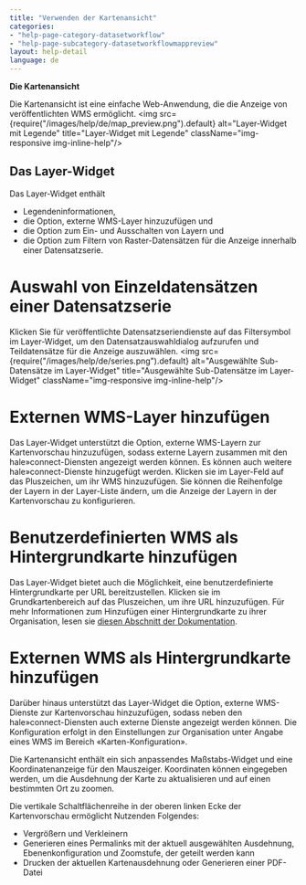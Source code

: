 ```yaml
---
title: "Verwenden der Kartenansicht"
categories:
- "help-page-category-datasetworkflow"
- "help-page-subcategory-datasetworkflowmappreview"
layout: help-detail
language: de
---
```


**Die Kartenansicht**

Die Kartenansicht ist eine einfache Web-Anwendung, die die Anzeige von veröffentlichten WMS ermöglicht.
<img src={require("/images/help/de/map_preview.png").default} alt="Layer-Widget mit Legende" title="Layer-Widget mit Legende" className="img-responsive img-inline-help"/>

## Das Layer-Widget ##

Das Layer-Widget enthält

  * Legendeninformationen,
  * die Option, externe WMS-Layer hinzuzufügen und
  * die Option zum Ein- und Ausschalten von Layern und
  * die Option zum Filtern von Raster-Datensätzen für die Anzeige innerhalb einer Datensatzserie.

# Auswahl von Einzeldatensätzen einer Datensatzserie #

Klicken Sie für veröffentlichte Datensatzseriendienste auf das Filtersymbol im Layer-Widget, um den Datensatzauswahldialog aufzurufen und Teildatensätze für die Anzeige auszuwählen. <img src={require("/images/help/de/series.png").default} alt="Ausgewählte Sub-Datensätze im Layer-Widget" title="Ausgewählte Sub-Datensätze im Layer-Widget" className="img-responsive img-inline-help"/>

# Externen WMS-Layer hinzufügen #

Das Layer-Widget unterstützt die Option, externe WMS-Layern zur Kartenvorschau hinzuzufügen, sodass externe Layern zusammen mit den hale»connect-Diensten angezeigt werden können. Es können auch weitere hale»connect-Dienste hinzugefügt werden. Klicken sie im Layer-Feld auf das Pluszeichen, um ihr WMS hinzuzufügen. Sie können die Reihenfolge der Layern in der Layer-Liste ändern, um die Anzeige der Layern in der Kartenvorschau zu konfigurieren.

# Benutzerdefinierten WMS als Hintergrundkarte hinzufügen #

Das Layer-Widget bietet auch die Möglichkeit, eine benutzerdefinierte Hintergrundkarte per URL bereitzustellen. Klicken sie im Grundkartenbereich auf das Pluszeichen, um ihre URL hinzuzufügen. Für mehr Informationen zum Hinzufügen einer Hintergrundkarte zu ihrer Organisation, lesen sie  [diesen Abschnitt der Dokumentation](../../users-roles-orgs/manage-orgs/2015-03-04-users-add-organisation.md).

# Externen WMS als Hintergrundkarte hinzufügen #

Darüber hinaus unterstützt das Layer-Widget die Option, externe WMS-Dienste zur Kartenvorschau hinzuzufügen, sodass neben den hale»connect-Diensten auch externe Dienste angezeigt werden können. Die Konfiguration erfolgt in den Einstellungen zur Organisation unter Angabe eines WMS im Bereich «Karten-Konfiguration».


Die Kartenansicht enthält ein sich anpassendes Maßstabs-Widget und eine Koordinatenanzeige für den Mauszeiger. Koordinaten können eingegeben werden, um die Ausdehnung der Karte zu aktualisieren und auf einen bestimmten Ort zu zoomen.

Die vertikale Schaltflächenreihe in der oberen linken Ecke der Kartenvorschau ermöglicht Nutzenden Folgendes:
  * Vergrößern und Verkleinern
  * Generieren eines Permalinks mit der aktuell ausgewählten Ausdehnung, Ebenenkonfiguration und Zoomstufe, der geteilt werden kann
  * Drucken der aktuellen Kartenausdehnung oder Generieren einer PDF-Datei
